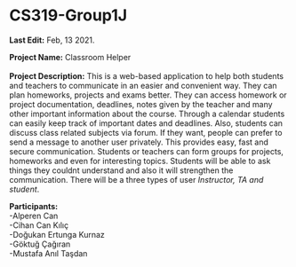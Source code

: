 # CS319-Group1J

<b>Last Edit:</b> Feb, 13 2021.

<b>Project Name:</b> Classroom Helper<br /> <br />
<b>Project Description:</b> This is a web-based application to help both students and teachers to communicate in an easier and convenient way. They can plan homeworks, projects and exams better. They can access homework or project documentation, deadlines, notes given by the teacher and many other important information about the course. Through a calendar students can easily keep track of important dates and deadlines. Also, students can discuss class related subjects via forum. If they want, people can prefer to send a message to another user privately. This provides easy, fast and secure communication. Students or teachers can form groups for projects, homeworks and even for interesting topics. Students will be able to ask things they couldnt understand and also it will strengthen the communication. There will be a three types of user <i>Instructor, TA and student</i>.


<b>Participants:</b><br />
-Alperen Can <br />-Cihan Can Kılıç <br />-Doğukan Ertunga Kurnaz <br />-Göktuğ Çağıran <br />-Mustafa Anıl Taşdan 
